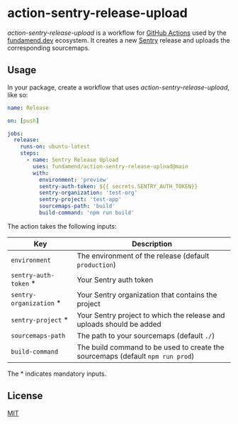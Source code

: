 # action-sentry-release-upload

_action-sentry-release-upload_ is a workflow for [GitHub Actions] used by the [fundamend.dev] ecosystem.
It creates a new [Sentry] release and uploads the corresponding sourcemaps.

## Usage

In your package, create a workflow that uses _action-sentry-release-upload_, like so:

```yaml
name: Release

on: [push]

jobs:
  release:
    runs-on: ubuntu-latest
    steps:
      - name: Sentry Release Upload
        uses: fundamend/action-sentry-release-upload@main
        with:
          environment: 'preview'
          sentry-auth-token: ${{ secrets.SENTRY_AUTH_TOKEN}}
          sentry-organization: 'test-org'
          sentry-project: 'test-app'
          sourcemaps-path: 'build'
          build-command: 'npm run build'
```

The action takes the following inputs:

| Key                      | Description                                                                    |
| ------------------------ | ------------------------------------------------------------------------------ |
| `environment`            | The environment of the release (default `production`)                          |
| `sentry-auth-token` \*   | Your Sentry auth token                                                         |
| `sentry-organization` \* | Your Sentry organization that contains the project                             |
| `sentry-project` \*      | Your Sentry project to which the release and uploads should be added           |
| `sourcemaps-path`        | The path to your sourcemaps (default `./`)                                     |
| `build-command`          | The build command to be used to create the sourcemaps (default `npm run prod`) |

The \* indicates mandatory inputs.

## License

[MIT]

[fundamend.dev]: https://fundamend.dev
[github actions]: https://docs.github.com/en/actions
[github]: https://github.com/
[mit]: https://choosealicense.com/licenses/mit/
[sentry]: https://sentry.io
